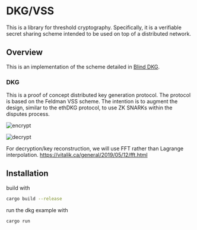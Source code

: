 # DKG/VSS 

This is a library for threshold cryptography. Specifically, it is a verifiable secret sharing scheme intended to be used on top of a distributed network.

## Overview

This is an implementation of the scheme detailed in [Blind DKG]().

### DKG
This is a proof of concept distributed key generation protocol. The protocol is based on the Feldman VSS scheme. The intention is to augment the design, similar to the ethDKG protocol, to use ZK SNARKs within the disputes process.

![encrypt](https://substackcdn.com/image/fetch/f_auto,q_auto:good,fl_progressive:steep/https%3A%2F%2Fsubstack-post-media.s3.amazonaws.com%2Fpublic%2Fimages%2Fbb7f7e58-8b13-4869-b832-51057fcaa2c5_441x350.png)

![decrypt](https://substackcdn.com/image/fetch/f_auto,q_auto:good,fl_progressive:steep/https%3A%2F%2Fsubstack-post-media.s3.amazonaws.com%2Fpublic%2Fimages%2Fa1fb2edd-12fc-411e-a189-0ff421a6b68a_365x244.png)

For decryption/key reconstruction, we will use FFT rather than Lagrange interpolation. https://vitalik.ca/general/2019/05/12/fft.html

## Installation

build with 

``` bash
cargo build --release
```

run the dkg example with

``` bash
cargo run
```

